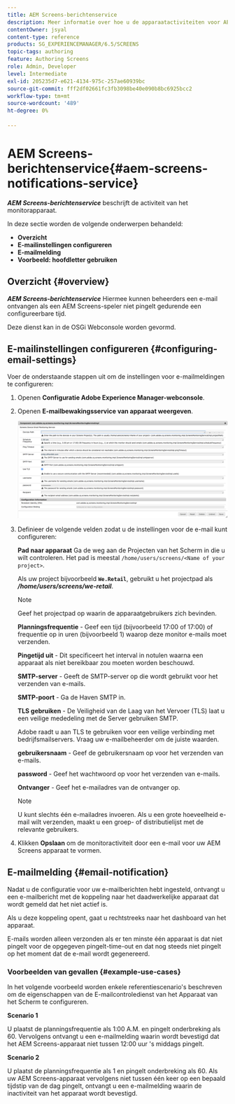 ```yaml
---
title: AEM Screens-berichtenservice
description: Meer informatie over hoe u de apparaatactiviteiten voor AEM Screens kunt controleren.
contentOwner: jsyal
content-type: reference
products: SG_EXPERIENCEMANAGER/6.5/SCREENS
topic-tags: authoring
feature: Authoring Screens
role: Admin, Developer
level: Intermediate
exl-id: 205235d7-e621-4134-975c-257ae60939bc
source-git-commit: fff2df02661fc3fb3098be40e090b8bc6925bcc2
workflow-type: tm+mt
source-wordcount: '489'
ht-degree: 0%

---
```


# AEM Screens-berichtenservice{#aem-screens-notifications-service}

<!--removed from metadata: admitteddomains: @adobe.com;@caesars.com-->

***AEM Screens-berichtenservice*** beschrijft de activiteit van het monitorapparaat.

In deze sectie worden de volgende onderwerpen behandeld:

* **Overzicht**
* **E-mailinstellingen configureren**
* **E-mailmelding**
* **Voorbeeld: hoofdletter gebruiken**

<!-- OBSOLETE NOTE>
>[!CAUTION]
>
>This AEM Screens functionality is only available, if you have installed AEM 6.3.2 Feature Pack 3 or AEM 6.4.1 Screens Feature Pack 1.
>
>To get access to this Feature Pack, contact Adobe Support and request access. After you have permissions you can download it from Package Share. -->

## Overzicht {#overview}

***AEM Screens-berichtenservice*** Hiermee kunnen beheerders een e-mail ontvangen als een AEM Screens-speler niet pingelt gedurende een configureerbare tijd.

Deze dienst kan in de OSGi Webconsole worden gevormd.

## E-mailinstellingen configureren {#configuring-email-settings}

Voer de onderstaande stappen uit om de instellingen voor e-mailmeldingen te configureren:

1. Openen **Configuratie Adobe Experience Manager-webconsole**.
1. Openen **E-mailbewakingsservice van apparaat weergeven**.

   ![screen_shot_2018-04-26at44602pm](assets/screen_shot_2018-04-26at44602pm.png)

1. Definieer de volgende velden zodat u de instellingen voor de e-mail kunt configureren:

   **Pad naar apparaat** Ga de weg aan de Projecten van het Scherm in die u wilt controleren. Het pad is meestal `/home/users/screens/<Name of your project>`.

   Als uw project bijvoorbeeld **`We.Retail`**, gebruikt u het projectpad als ***/home/users/screens/we-retail***.

   >[!NOTE]
   >
   >Geef het projectpad op waarin de apparaatgebruikers zich bevinden.

   **Planningsfrequentie** - Geef een tijd (bijvoorbeeld 17:00 of 17:00) of frequentie op in uren (bijvoorbeeld 1) waarop deze monitor e-mails moet verzenden.

   **Pingetijd uit** - Dit specificeert het interval in notulen waarna een apparaat als niet bereikbaar zou moeten worden beschouwd.

   **SMTP-server** - Geeft de SMTP-server op die wordt gebruikt voor het verzenden van e-mails.

   **SMTP-poort** - Ga de Haven SMTP in.

   **TLS gebruiken** - De Veiligheid van de Laag van het Vervoer (TLS) laat u een veilige mededeling met de Server gebruiken SMTP.

   Adobe raadt u aan TLS te gebruiken voor een veilige verbinding met bedrijfsmailservers. Vraag uw e-mailbeheerder om de juiste waarden.

   **gebruikersnaam** - Geef de gebruikersnaam op voor het verzenden van e-mails.

   **password** - Geef het wachtwoord op voor het verzenden van e-mails.

   **Ontvanger** - Geef het e-mailadres van de ontvanger op.

   >[!NOTE]
   >
   >U kunt slechts één e-mailadres invoeren. Als u een grote hoeveelheid e-mail wilt verzenden, maakt u een groep- of distributielijst met de relevante gebruikers.

1. Klikken **Opslaan** om de monitoractiviteit door een e-mail voor uw AEM Screens apparaat te vormen.

## E-mailmelding {#email-notification}

Nadat u de configuratie voor uw e-mailberichten hebt ingesteld, ontvangt u een e-mailbericht met de koppeling naar het daadwerkelijke apparaat dat wordt gemeld dat het niet actief is.

Als u deze koppeling opent, gaat u rechtstreeks naar het dashboard van het apparaat.

E-mails worden alleen verzonden als er ten minste één apparaat is dat niet pingelt voor de opgegeven pingelt-time-out en dat nog steeds niet pingelt op het moment dat de e-mail wordt gegenereerd.

### Voorbeelden van gevallen {#example-use-cases}

In het volgende voorbeeld worden enkele referentiescenario&#39;s beschreven om de eigenschappen van de E-mailcontroledienst van het Apparaat van het Scherm te configureren.

**Scenario 1**

U plaatst de planningsfrequentie als 1:00 A.M. en pingelt onderbreking als 60. Vervolgens ontvangt u een e-mailmelding waarin wordt bevestigd dat het AEM Screens-apparaat niet tussen 12:00 uur &#39;s middags pingelt.

**Scenario 2**

U plaatst de planningsfrequentie als 1 en pingelt onderbreking als 60. Als uw AEM Screens-apparaat vervolgens niet tussen één keer op een bepaald tijdstip van de dag pingelt, ontvangt u een e-mailmelding waarin de inactiviteit van het apparaat wordt bevestigd.
